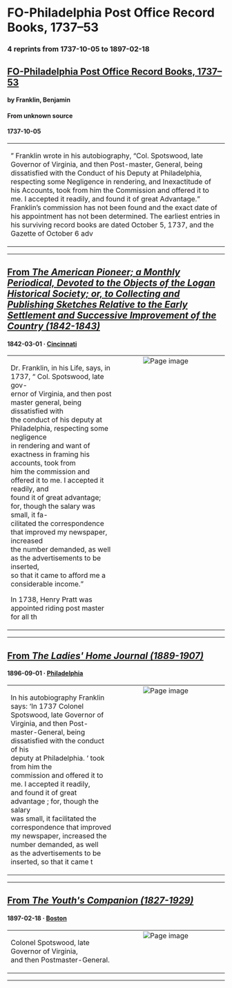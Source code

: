 
# FO-Philadelphia Post Office Record Books, 1737–53

### 4 reprints from 1737-10-05 to 1897-02-18

## [FO-Philadelphia Post Office Record Books, 1737–53](https://founders.archives.gov/documents/Franklin/01-02-02-0030)

#### by Franklin, Benjamin

#### From unknown source

#### 1737-10-05

<table style="width: 100%;"><tr><td style="width: 50%">

” Franklin wrote in his autobiography, “Col. Spotswood, late Governor of Virginia, and then Post-master, General, being dissatisfied with the Conduct of his Deputy at Philadelphia, respecting some Negligence in rendering, and Inexactitude of his Accounts, took from him the Commission and offered it to me. I accepted it readily, and found it of great Advantage.” Franklin’s commission has not been found and the exact date of his appointment has not been determined. The earliest entries in his surviving record books are dated October 5, 1737, and the Gazette of October 6 adv
</td></tr></table>

---

## [From _The American Pioneer; a Monthly Periodical, Devoted to the Objects of the Logan Historical Society; or, to Collecting and Publishing Sketches Relative to the Early Settlement and Successive Improvement of the Country (1842-1843)_](https://archive.org/details/sim_american-pioneer_1842-03_1_3/page/n26/mode/1up?view=theater)

#### 1842-03-01 &middot; [Cincinnati](http://dbpedia.org/resource/Cincinnati)

<table style="width: 100%;"><tr><td style="width: 50%">

  
Dr. Franklin, in his Life, says, in 1737, “ Col. Spotswood, late gov-  
ernor of Virginia, and then post master general, being dissatisfied with  
the conduct of his deputy at Philadelphia, respecting some negligence  
in rendering and want of exactness in framing his accounts, took from  
him the commission and offered it to me. I accepted it readily, and  
found it of great advantage; for, though the salary was small, it fa-  
cilitated the correspondence that improved my newspaper, increased  
the number demanded, as well as the advertisements to be inserted,  
so that it came to afford me a considerable income.”  
  
In 1738, Henry Pratt was appointed riding post master for all th
</td><td style="width: 50%; max-height: 75%; margin: auto; display: block;">
<img alt="Page image" src="https://iiif.archive.org/iiif/sim_american-pioneer_1842-03_1_3&#0036;26/pct:8.687107,58.863859,65.290881,16.576885/600,/0/default.jpg"/>
</td>
</tr></table>

---

## [From _The Ladies' Home Journal (1889-1907)_](https://archive.org/details/sim_ladies-home-journal_1896-09_13_10/page/n7/mode/1up?view=theater)

#### 1896-09-01 &middot; [Philadelphia](http://dbpedia.org/resource/Philadelphia)

<table style="width: 100%;"><tr><td style="width: 50%">

  
  
In his autobiography Franklin says: ‘In 1737 Colonel  
Spotswood, late Governor of Virginia, and then Post-  
master-General, being dissatisfied with the conduct of his  
deputy at Philadelphia. ‘ took from him the  
commission and offered it to me. I accepted it readily,  
and found it of great advantage ; for, though the salary  
was small, it facilitated the correspondence that improved  
my newspaper, increased the number demanded, as well  
as the advertisements to be inserted, so that it came t
</td><td style="width: 50%; max-height: 75%; margin: auto; display: block;">
<img alt="Page image" src="https://iiif.archive.org/iiif/sim_ladies-home-journal_1896-09_13_10&#0036;7/pct:65.917108,30.503049,26.851852,6.006098/600,/0/default.jpg"/>
</td>
</tr></table>

---

## [From _The Youth's Companion (1827-1929)_](https://archive.org/details/sim_youths-companion_1897-02-18_71_7/page/n6/mode/1up?view=theater)

#### 1897-02-18 &middot; [Boston](http://dbpedia.org/resource/Boston)

<table style="width: 100%;"><tr><td style="width: 50%">

  
Colonel Spotswood, late Governor of Virginia,  
and then Postmaster-General.
</td><td style="width: 50%; max-height: 75%; margin: auto; display: block;">
<img alt="Page image" src="https://iiif.archive.org/iiif/sim_youths-companion_1897-02-18_71_7&#0036;6/pct:26.552795,14.080857,20.005176,1.053905/600,/0/default.jpg"/>
</td>
</tr></table>

---

